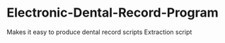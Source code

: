 # Electronic-Dental-Record-Program
Makes it easy to produce dental record scripts
Extraction script
